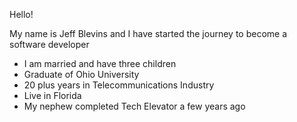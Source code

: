 Hello!

My name is Jeff Blevins and I have started the journey to become a software developer
- I am married and have three children
- Graduate of Ohio University
- 20 plus years in Telecommunications Industry
- Live in Florida
- My nephew completed Tech Elevator a few years ago
<!--
-->
